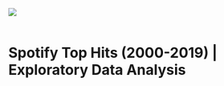 <img src = 'https://www.secretshoresmusic.com/wp-content/uploads/2017/10/spotify-banner.png' align = "center"><br><br>
# Spotify Top Hits (2000-2019) | Exploratory Data Analysis

